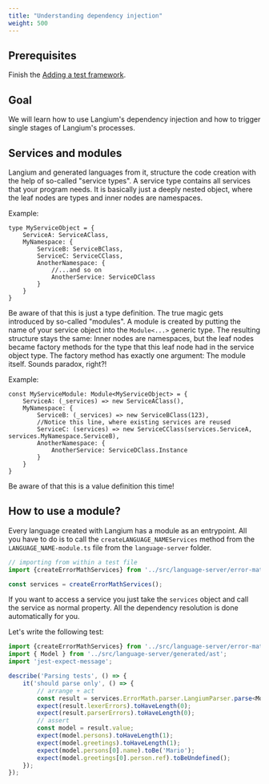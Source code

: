 ```yaml
---
title: "Understanding dependency injection"
weight: 500
---
```


## Prerequisites

Finish the [Adding a test framework](/calculator-tutorial/1-test-framework).

## Goal

We will learn how to use Langium's dependency injection and how to trigger single stages of Langium's processes.

## Services and modules

Langium and generated languages from it, structure the code creation with the help of so-called "service types". A service type contains all services that your program needs. It is basically just a deeply nested object, where the leaf nodes are types and inner nodes are namespaces.

Example:
```typscript
type MyServiceObject = {
    ServiceA: ServiceAClass,
    MyNamespace: {
        ServiceB: ServiceBClass,
        ServiceC: ServiceCClass,
        AnotherNamespace: {
            //...and so on
            AnotherService: ServiceDClass
        }
    }
}
```

Be aware of that this is just a type definition. The true magic gets introduced by so-called "modules".
A module is created by putting the name of your service object into the `Module<...>` generic type. The resulting structure stays the same:
Inner nodes are namespaces, but the leaf nodes became factory methods for the type that this leaf node had in the service object type. The factory method has exactly one argument: The module itself. Sounds paradox, right?!

Example:
```typscript
const MyServiceModule: Module<MyServiceObject> = {
    ServiceA: (_services) => new ServiceAClass(),
    MyNamespace: {
        ServiceB: (_services) => new ServiceBClass(123),
        //Notice this line, where existing services are reused
        ServiceC: (services) => new ServiceCClass(services.ServiceA, services.MyNamespace.ServiceB),
        AnotherNamespace: {
            AnotherService: ServiceDClass.Instance
        }
    }
}
```


Be aware of that this is a value definition this time!

## How to use a module?

Every language created with Langium has a module as an entrypoint.
All you have to do is to call the `createLANGUAGE_NAMEServices` method from the `LANGUAGE_NAME-module.ts` file from the `language-server` folder.

```typescript
// importing from within a test file
import {createErrorMathServices} from '../src/language-server/error-math-module';

const services = createErrorMathServices();
```

If you want to access a service you just take the `services` object and call the service as normal property. All the dependency resolution is done automatically for you.

Let's write the following test:

```typescript
import {createErrorMathServices} from '../src/language-server/error-math-module'
import { Model } from '../src/language-server/generated/ast';
import 'jest-expect-message';

describe('Parsing tests', () => {
    it('should parse only', () => {
        // arrange + act
        const result = services.ErrorMath.parser.LangiumParser.parse<Model>('person Mario\nHello Mario!');
        expect(result.lexerErrors).toHaveLength(0);
        expect(result.parserErrors).toHaveLength(0);
        // assert
        const model = result.value;
        expect(model.persons).toHaveLength(1);
        expect(model.greetings).toHaveLength(1);
        expect(model.persons[0].name).toBe('Mario');
        expect(model.greetings[0].person.ref).toBeUndefined();
    });
});
```